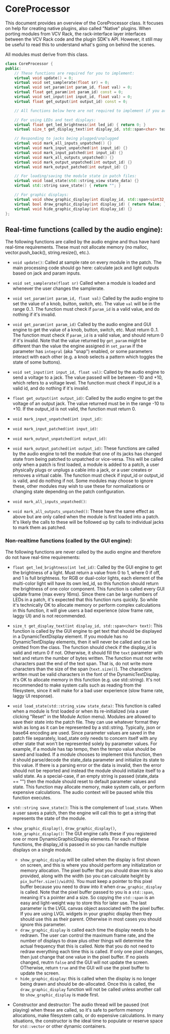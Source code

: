 # CoreProcessor

This document provides an overview of the CoreProcessor class.
It focuses on help for creating native plugins, also
called "Native" plugins.
When porting modules from VCV Rack, the rack-interface
layer interfaces between the VCV Rack code and the plugin SDK's API.
However, it still may be useful to read this to understand what's
going on behind the scenes.


All modules must derive from this class.

```c++
class CoreProcessor {
public:
    // These functions are required for you to implement:
    virtual void update() = 0;
    virtual void set_samplerate(float sr) = 0;
    virtual void set_param(int param_id, float val) = 0;
    virtual float get_param(int param_id) const = 0;
    virtual void set_input(int input_id, float val) = 0;
    virtual float get_output(int output_id) const = 0;

    // All functions below here are not required to implement if you aren't using them

    // For using LEDs and text displays:
    virtual float get_led_brightness(int led_id) { return 0; }
    virtual size_t get_display_text(int display_id, std::span<char> text) { return 0; }

    // Responding to jacks being plugged/unplugged
    virtual void mark_all_inputs_unpatched() {}
    virtual void mark_input_unpatched(int input_id) {}
    virtual void mark_input_patched(int input_id) {}
    virtual void mark_all_outputs_unpatched() {}
    virtual void mark_output_unpatched(int output_id) {}
    virtual void mark_output_patched(int output_id) {}

    // For loading/saving the module state in patch files:
    virtual void load_state(std::string_view state_data) {}
    virtual std::string save_state() { return ""; }

    // For graphic displays:
	virtual void show_graphic_display(int display_id, std::span<uint32_t> pix_buffer, unsigned width, lv_obj_t *lvgl_canvas) {}
	virtual bool draw_graphic_display(int display_id) { return false; }
	virtual void hide_graphic_display(int display_id) {}
};
```


## Real-time functions (called by the audio engine):

The following functions are called by the audio engine and thus have hard
real-time requirements. These must not allocate memory (no malloc,
vector.push_back(), string.resize(), etc.).

- `void update()`: Called at sample rate on every module in the patch. The main
processing code should go here: calculate jack and light outputs based on jack
and param inputs.

- `void set_samplerate(float sr)` Called when a module is loaded and whenever the
user changes the samplerate.

- `void set_param(int param_id, float val)` Called by the audio engine to set the
value of a knob, button, switch, etc. The value `val` will be in the range
0..1. The function must check if `param_id` is a valid value, and do nothing if
it's invalid. 

- `void get_param(int param_id)` Called by the audio engine and GUI engine to get
the value of a knob, button, switch, etc. Must return 0..1. The function must
check if `param_id` is a valid value, and should return 0 if it's invalid. Note
that the value returned by `get_param` might be different than the value the
engine assigned in `set_param` if the parameter has `integral` (aka "snap")
enabled, or some parameters interact with each other (e.g. a knob selects a
pattern which toggles the state of some buttons).

- `void set_input(int input_id, float val)`:  Called by the audio engine to send
a voltage to a jack. The value passed will be between -10 and +10, which refers
to a voltage level. The function must check if input_id is a valid id, and do 
nothing if it's invalid.

- `float get_output(int output_id)`: Called by the audio engine to get the voltage
of an output jack. The value returned must be in the range -10 to +10.
If the output_id is not valid, the function must return 0.

- `void mark_input_unpatched(int input_id)`:
- `void mark_input_patched(int input_id)`:
- `void mark_output_unpatched(int output_id)`:
- `void mark_output_patched(int output_id)`: These functions are called by the
  audio engine to tell the module that one of its jacks has changed state from
  being patched to unpatched or vice-versa. This will be called only when a
  patch is first loaded, a module is added to a patch, a user physically plugs
  or unplugs a cable into a jack, or a user creates or removes a virtual cable.
  The function must check if input_id or output_id is valid, and do nothing if
  not. Some modules may choose to ignore these, other modules may wish to use
  these for normalizations or changing state depending on the patch
  configuration.

- `void mark_all_inputs_unpatched()`:
- `void mark_all_outputs_unpatched()`: These have the same effect as above but
  are only called when the module is first loaded into a patch. It's likely the
  calls to these will be followed up by calls to individual jacks to mark them
  as patched.

### Non-realtime functions (called by the GUI engine):

The following functions are never called by the audio engine and therefore do
not have real-time requirements:

- `float get_led_brightness(int led_id)`: Called by the GUI engine to get the
  brightness of a light. Must return a value from 0 to 1, where 0 if off, and 1
  is full brightness. for RGB or dual-color lights, each element of the
  multi-color light will have its own led_id, so this function should return
  the brightness of one color component. This function is called every GUI
  update frame (max every 16ms). Since there can be large numbers of LEDs in a
  patch, it's expected that this function runs quickly. So while it's
  technically OK to allocate memory or perform complex calculations in this
  function, it will give users a bad experience (slow frame rate, laggy UI) and
  is not recommended.

- `size_t get_display_text(int display_id, std::span<char> text)`: This
  function is called by the GUI engine to get text that should be displayed in
  a DynamicTextDisplay element. If you module has no DynamicTextDisplay
  elements, then it will never be called and can be omitted from the class. The
  function should check if the display_id is valid and return 0 if not.
  Otherwise, it should fill the `text` parameter with text and return the
  number of bytes written. The function must not write characters past the end
  of the text span. That is, do not write more characters than the size of the
  span (`text.size()`). The characters written must be valid characters in the
  font of the DynamicTextDisplay. 
  It's OK to allocate memory in this function (e.g. use std::string). It's not
  recommended to make system calls such as reading from the filesystem, since
  it will make for a bad user experience (slow frame rate, laggy UI response).


- `void load_state(std::string_view state_data)`: This function is called when
  a module is first loaded or when its re-initialized (via a user clicking
  "Reset" in the Module Action menu). Modules are allowed to save their state
  into the patch file. They can use whatever format they wish as long as it can
  be represented by a std::string. Typically, json or base64 encoding are used.
  Since parameter values are saved in the patch file separately, load_state
  only needs to concern itself with any other state that won't be represented
  solely by parameter values. For example, if a module has tap tempo, then the
  tempo value should be saved and loaded. If a module chooses to implement this
  function, then it should parse/decode the state_data parameter and initialize
  its state to this value. If there is a parsing error or the data is invalid,
  then the error should not be reported and instead the module should
  initialize itself to a valid state. As a special-case, if an empty string is
  passed (state_data == "") then the module should reset to default parameter
  values and state. This function may allocate memory, make system calls, or
  perform expensive calculations. The audio context will be paused while this
  function executes.

- `std::string save_state()`: This is the complement of `load_state`. When a
  user saves a patch, then the engine will call this to get a string that
  represents the state of the module.

- `show_graphic_display()`, `draw_graphic_display()`, `hide_graphic_display()`:
  The GUI engine calls these if you registered one or more
  DynamicGraphicDisplay elements. For each of these functions, the display_id
  is passed in so you can handle multiple displays on a single module.
    - `show_graphic_display` will be called when the display is first shown on
      screen, and this is where you should perform any initialization or memory
      allocation. The pixel buffer that you should draw into is also provided,
      along with the width (so you can calculate height by
      `pix_buffer.size()/width`). You must keep a pointer to this pixel buffer because
      you need to draw into it when `draw_graphic_display` is called. Note that
      the pixel buffer passed to you is a `std::span`, meaning it's a pointer and a size. 
      So copying the `std::span` is an easy and light-weight way to store this for later use.
      The last parameter is the LVGL canvas object
      associated with the pixel buffer. If you are using LVGL widgets in your
      graphic display then they should use this as their parent. Otherwise in
      most cases you should ignore this parameter.
    - `draw_graphic_display` is called each time the display needs to be redrawn.
      The user can control the maximum frame rate, and the number of displays to 
      draw plus other things will determine the actual frequency that this is called.
      Note that you do not need to redraw everything each time this is called. 
      If only one pixel changes, then just change that one value in the pixel buffer.
      If no pixels changed, reutrn `false` and the GUI will not update the screen.
      OTherwise, return `true` and the GUI will use the pixel buffer to update the screen.
    - `hide_graphic_display`: this is called when the display is no longer
      being drawn and should be de-allocated. Once this is called, the
      `draw_graphic_display` function will not be called unless another call to
      `show_graphic_display` is made first.
      

- Constructor and destructor: The audio thread will be paused (not playing)
  when these are called, so it's safe to perform memory allocations, make
  filesystem calls, or do expensive calculations. In many situations, the
  constructor is the ideal time to populate or reserve space for `std::vector`
  or other dynamic containers.


